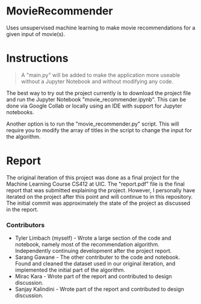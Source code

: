 # MovieRecommender
Uses unsupervised machine learning to make movie recommendations for a given input of movie(s).

# Instructions
> A "main.py" will be added to make the application more useable without a Jupyter Notebook and without modifying any code.
> 
The best way to try out the project currently is to download the project file and run the Jupyter Notebook "movie_recommender.ipynb".
This can be done via Google Collab or locally using an IDE with support for Jupyter notebooks.

Another option is to run the "movie_recommender.py" script. This will require you to modify the array of titles in the script to change 
the input for the algorithm.

# Report
The original iteration of this project was done as a final project for the Machine Learning Course CS412 at UIC. The "report.pdf" file 
is the final report that was submitted explaining the project. However, I personally have iterated on the project after this point and
will continue to in this repository. The initial commit was approximately the state of the project as discussed in the report.

### Contributors
- Tyler Limbach (myself) - Wrote a large section of the code and notebook, namely most of the recommendation algorithm. Independently continuing development after the project report.
- Sarang Gawane - The other contributer to the code and notebook. Found and cleaned the dataset used in our original iteration, and implemented
the initial part of the algorithm.
- Mirac Kara - Wrote part of the report and contributed to design discussion.
- Sanjay Kalindini - Wrote part of the report and contributed to design discussion.
